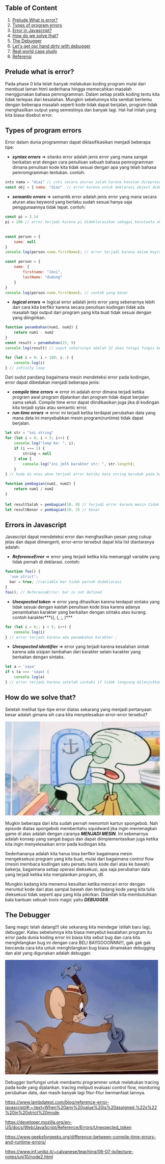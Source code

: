 ## Table of Content
1. [Prelude What is error?](#prelude-what-is-error)
1. [Types of program errors](#types-of-program-errors)
1. [Error in Javascript?](#how-do-we-solve-that)
1. [How do we solve that?](#how-do-we-solve-that)
1. [The Debugger](#why-we-need-callback)
1. [Let's get our hand dirty with debugger](#lets-make-callback---synchronous)
1. [Real world case study](#real-world-case-study)
1. [Referensi](#referensi)

## Prelude what is error?
Pada phase 0 kita telah banyak melakukan koding program mulai dari membuat laman html sederhana hingga memecahkan masalah menggunakan bahasa pemrogramman. Dalam setiap pratik koding tentu kita tidak terlepas dari kesalahan. Mungkin sebelumnya kita sembat bertemu dengan beberapa masalah seperti kode tidak dapat berjalan, program tidak menghasilkan output yang semestinya dan banyak lagi. Hal-hal inilah yang kita biasa disebut error.

## Types of program errors
Error dalam dunia programman dapat diklasifikasikan menjadi beberapa tipe:
* ***syntax errors*** => sitanks error adalah jenis error yang mana sangat berkaitan erat dengan cara penulisan sebuah bahasa pemrogramman dimana penulisan kode kita tidak sesuai dengan apa yang telah bahasa pemromgramman tentukan. contoh:
```javascript
cnts nama = "diaz" // cnts secara aturan salah karena konstan direpresentasikan oleh const pada javascript
const obj = { nama: "diaz"  // error karena untuk deklarasi object didefinisikan menggunakan kurung kurawal buka dan kurung kurawal tutup.
```
* ***semantic errors*** => semantik error adalah jenis error yang mana secara aturan atau keyword yang berlaku sudah sesuai hanya saja penggunaannya tidak tepat.
contoh: 
```javascript
const pi = 3.14
pi = 200 // error terjadi karena pi dideklarasikan sebagai konstanta akan tetapi pada baris selanjutanya pi direassign dengan nilai baru.
```
```javascript

const person = {
    name: null
}
console.log(person.name.firstName); // error terjadi karena dalam key(name) tidak terdapat sebuah objek yang memiliki key(firstName)
```
```javascript
const person = {
    name: {
        firstname: "Joni",
        lastName: "dudung"
    }
}
console.log(person.name.firstName); // contoh yang benar
```
* ***logical errors*** => logical error adalah jenis error yang sebenarnya lebih dari cara kita berfikir karena secara penulisan kodingan tidak ada masalah tapi output dari program yang kita buat tidak sesuai dengan yang diinginkan.
```javascript
function penambahan(num1, num2) {
    return num1 - num2
}
const result = penambahan(23, 9)
console.log(result) // ouput seharusnya adalah 32 akan tetapi fungsi mengeluarkan nilai 14, hal ini salah karena pada fungsi penambahan kita menulis minus(-) seharusnya (+)
```
```javascript
for (let i = 0; i < 100; i--) {
    console.log(i)
} // infinity loop
```

Dari sudut pandang bagaimana mesin mendeteksi error pada kodingan, error dapat dibedakan menjadi beberapa jenis:
* ***compile time errors*** => error ini adalah error dimana terjadi ketika program awal program dijalankan dan program tidak dapat berjalan sama sekali. Compile time error dapat diindikasikan juga jika di kodingan kita terjadi sytax atau semantic error.
* ***run time errors*** => error ini terjadi ketika terdapat perubahan data yang mana data ini menyebabkan mesin program(runtime) tidak dapat berjalan.
```javascript
let str = "ini string"
for (let i = 0; i < 3; i++) {
    console.log("loop ke: ", i);
    if (i === 1) {
        string = null
    } else {
        console.log("ini jmlh karakter str: ", str.length);
    }    
} // kode di atas akan terjadi error ketika data string berubah pada kondisi i = 1 nilai dari string tersebut berubah menjadi null sementara pada kondisi else kita menggunakan properti length sementara variable str sudah berubah manjadi null padahal properti ini hanya dimiliki jika variable bertipe string/array
```
```javascript
function pembagian(num1, num2) {
    return num1 / num2
}

let resultSalah = pembagian(10, 0) // terjadi error karena mesin tidak dapat mengkalkulasi pembagian dengan pembagi 0
let resultBenar = pembagian(10, 2) // benar
```
## Errors in Javascript
Javascript dapat mendeteksi error dan menghasilkan pesan yang cukup jelas dan dapat dimengerti, error-error tersebut dapat kita list diantaranya adalah:
* ***ReferenceError*** => error yang terjadi ketika kita memanggil variable yang tidak pernah di deklarasi. contoh:
```javascript
function foo() { 
  'use strict'; 
  bar = true; //variable bar tidak pernah dideklarasi
} 
foo(); // ReferenceError: bar is not defined
```
* ***Unexpected token*** => error yang dihasilkan karena terdapat sintaks yang tidak sesuai dengan kaidah penulisan kode bisa karena adanya penambahan karakter yang berkaitan dengan sintaks atau kurang. contoh karakter***({, (, ;, )***
```javascript
for (let i = 0;; i < 5; i++) {
    console.log(i)
} // error terjadi karena ada penambahan karakter ; 
```
* ***Unexpected identifier*** => error yang terjadi karena kesalahan sintak karena ada sisipan tambahan dari karakter selain karakter yang berkaitan dengan sintaks.
```javascript
let a = 'saya'
if s (a === 'saya) {
    console.log(a)
} // error terjadi karena setelah sintaks if tidak langsung dilanjutkan dengan token { } tapi ada sisipan karakter lain
```


## How do we solve that?
Seletah melihat tipe-tipe error diatas sekarang yang menjadi pertanyaan besar adalah gimana sih cara kita menyelesaikan error-error tersebut?

<img src="menjadiMesin.jpg"
     alt="Menjadi mesin" />

Mugkin beberapa dari kita sudah pernah menontoh kartun spongebob. Nah episode diatas spongebob memberitahu squidward jika ingin memenagkan game di atas adalah dengan caranya ***MENJADI MESIN***. Ini sebenarnya adalah konsep yang sangat bagus dan dapat diimplementasikan juga ketika kita ingin menyelesaikan error pada kodingan kita.

Sederhananya adalah kita harus bisa berfikir bagaimana mesin mengeksekusi program yang kita buat, mulai dari bagaimana control flow (mesin membaca kodingan satu persatu baris kode dari atas ke bawah) bekerja, bagaimana setiap operasi dieksekusi, apa saja perubahan data yang terjadi ketika kita menjalankan program, dll.

Mungkin kadang kita menemui kesulitan ketika mencari error dengan meruntut kode dari atas sampai bawah dan terkadang kode yang kita tulis dieksekusi tidak seperti apa yang kita pikirkan. Disinilah kita membutuhkan bala bantuan sebuah tools magic yaitu ***DEBUGGER***.

## The Debugger
Sang magic telah datang!!!
oke sekarang kita mendegar istilah baru lagi, debugger. Kalau sebelumnya kita biasa menyebut kesalahan program itu error pada dunia koding error ini biasa kita sebut bug dan cara kita menghilangkan bug ini dengan cara BELI BAYGOOONNN!!!, gak gak gak bercanda cara kita untuk menghilangkan bug biasa dinamakan debugging dan alat yang digunakan adalah debugger.

<img src="hammer.gif" alt="hammer is debugger"/>

Debugger berfungsi untuk membantu programmer untuk melakukan tracing pada kode yang dijalankan. tracing meliputi evaluasi control flow, monitoring perubahan data, dan masih banyak lagi fitur-fitur bermanfaat lainnya.

https://www.lambdatest.com/blog/reference-error-javascript/#:~:text=When%20any%20value%20is%20assigned,%22x%22%20in%20strict%20mode.

https://developer.mozilla.org/en-US/docs/Web/JavaScript/Reference/Errors/Unexpected_token

https://www.geeksforgeeks.org/difference-between-compile-time-errors-and-runtime-errors/

https://www.inf.unibz.it/~calvanese/teaching/06-07-ip/lecture-notes/uni10/node2.html



